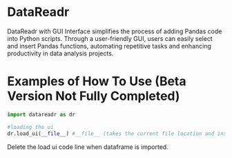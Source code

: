 # DataReadr
DataReadr with GUI Interface simplifies the process of adding Pandas code into Python scripts. Through a user-friendly GUI, users can easily select and insert Pandas functions, automating repetitive tasks and enhancing productivity in data analysis projects.

# Examples of How To Use (Beta Version Not Fully Completed)

```python
import datareadr as dr

#loading the ui
dr.load_ui(__file__) #__file__ (takes the current file location and insert it in the program)
```
Delete the load ui code line when dataframe is imported.
